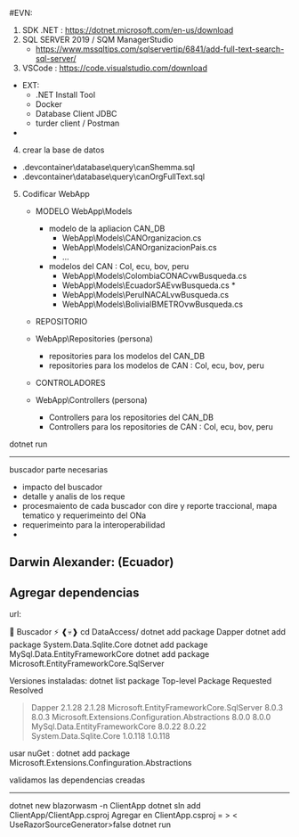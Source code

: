 #EVN:
1. SDK .NET : https://dotnet.microsoft.com/en-us/download
2. SQL SERVER 2019 / SQM ManagerStudio
   - https://www.mssqltips.com/sqlservertip/6841/add-full-text-search-sql-server/
3. VSCode   : https://code.visualstudio.com/download
  - EXT:  
    - .NET Install Tool
    - Docker
    - Database Client JDBC
    - turder client /  Postman 
  - 
4. crear la base de datos
  - .devcontainer\database\query\canShemma.sql
  - .devcontainer\database\query\canOrgFullText.sql
5. Codificar WebApp
    - MODELO
      WebApp\Models

      - modelo de la apliacion CAN_DB
        - WebApp\Models\CANOrganizacion.cs  
        - WebApp\Models\CANOrganizacionPais.cs  
        - ...
      - modelos del CAN : Col, ecu, bov, peru
        - WebApp\Models\ColombiaCONACvwBusqueda.cs
        - WebApp\Models\EcuadorSAEvwBusqueda.cs    *
        - WebApp\Models\PeruINACALvwBusqueda.cs
        - WebApp\Models\BoliviaIBMETROvwBusqueda.cs

    - REPOSITORIO
    - WebApp\Repositories
      (persona)
      - repositories para los modelos del CAN_DB
      - repositories para los modelos de CAN : Col, ecu, bov, peru

    - CONTROLADORES
    - WebApp\Controllers
      (persona)
      - Controllers para los repositories del CAN_DB
      - Controllers para los repositories de CAN : Col, ecu, bov, peru


dotnet run

------------------------------------------------

buscador parte necesarias
- impacto del buscador
- detalle y analis de los reque
- procesmaiento de cada buscador con dire y reporte traccional, mapa tematico y requerimeinto del ONa 
- requerimeinto para la interoperabilidad
- 
Darwin Alexander: (Ecuador)
-  




## Agregar dependencias
url:

🦝 Buscador  ⚡
 ❰💀❱ cd DataAccess/
 dotnet add package Dapper
 dotnet add package System.Data.Sqlite.Core
 dotnet add package MySql.Data.EntityFrameworkCore
 dotnet add package Microsoft.EntityFrameworkCore.SqlServer

 Versiones instaladas:
 dotnet list package
 Top-level Package                                      Requested     Resolved
   > Dapper                                               2.1.28      2.1.28
   > Microsoft.EntityFrameworkCore.SqlServer              8.0.3       8.0.3
   > Microsoft.Extensions.Configuration.Abstractions      8.0.0       8.0.0
   > MySql.Data.EntityFrameworkCore                       8.0.22      8.0.22
   > System.Data.Sqlite.Core                              1.0.118     1.0.118

usar nuGet :
 dotnet add package Microsoft.Extensions.Confinguration.Abstractions

validamos las dependencias creadas
  <ItemGroup>
    <PackageReference Include="Dapper" Version="2.1.28" />
    <PackageReference Include="Microsoft.EntityFrameworkCore.SqlServer" Version="8.0.3" />
    <PackageReference Include="Microsoft.Extensions.Configuration.Abstractions" Version="8.0.0" />
    <PackageReference Include="MySql.Data.EntityFrameworkCore" Version="8.0.22" />
    <PackageReference Include="System.Data.Sqlite.Core" Version="1.0.118" />
  </ItemGroup>

--------------------
dotnet new blazorwasm -n ClientApp
dotnet sln add ClientApp/ClientApp.csproj
Agregar en ClientApp.csproj = >
< UseRazorSourceGenerator>false</UseRazorSourceGenerator>
dotnet run